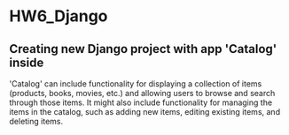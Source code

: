 # HW6_Django
## Creating new Django project with app 'Catalog' inside

'Catalog' can include functionality for displaying a collection of items (products, books, movies, etc.) and allowing users to browse and search through those items. It might also include functionality for managing the items in the catalog, such as adding new items, editing existing items, and deleting items.
